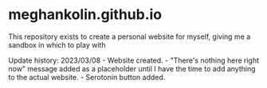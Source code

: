 # meghankolin.github.io

This repository exists to create a personal website for myself, giving me a sandbox in which to play with 

Update history:
2023/03/08
    - Website created.
    - "There's nothing here right now" message added as a placeholder until I have the time to add anything to the actual website.
    - Serotonin button added.